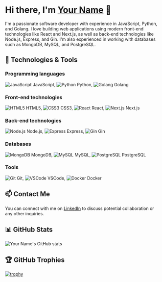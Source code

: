 # Hi there, I'm [Your Name](https://github.com/Retrospective53) 👋

I'm a passionate software developer with experience in JavaScript, Python, and Golang. I love building web applications using modern front-end technologies like React and Next.js, as well as back-end technologies like Node.js, Express, and Gin. I'm also experienced in working with databases such as MongoDB, MySQL, and PostgreSQL. 

## 🔧 Technologies & Tools

### Programming languages
<img src="https://img.icons8.com/color/48/000000/javascript.png" alt="JavaScript" title="JavaScript"> JavaScript, 
<img src="https://img.icons8.com/color/48/000000/python.png" alt="Python" title="Python"> Python, 
<img src="https://img.icons8.com/color/48/000000/golang.png" alt="Golang" title="Golang"> Golang

### Front-end technologies
<img src="https://img.icons8.com/color/48/000000/html-5.png" alt="HTML5" title="HTML5"> HTML5, 
<img src="https://img.icons8.com/color/48/000000/css3.png" alt="CSS3" title="CSS3"> CSS3, 
<img src="https://img.icons8.com/color/48/000000/react-native.png" alt="React" title="React"> React, 
<img src="https://img.icons8.com/color/48/000000/next.png" alt="Next.js" title="Next.js"> Next.js

### Back-end technologies
<img src="https://img.icons8.com/color/48/000000/nodejs.png" alt="Node.js" title="Node.js"> Node.js, 
<img src="https://img.icons8.com/color/48/000000/express.png" alt="Express" title="Express"> Express, 
<img src="https://img.icons8.com/color/48/000000/gin-gonic.png" alt="Gin" title="Gin"> Gin

### Databases
<img src="https://img.icons8.com/color/48/000000/mongodb.png" alt="MongoDB" title="MongoDB"> MongoDB, 
<img src="https://img.icons8.com/color/48/000000/mysql.png" alt="MySQL" title="MySQL"> MySQL, 
<img src="https://img.icons8.com/color/48/000000/postgresql.png" alt="PostgreSQL" title="PostgreSQL"> PostgreSQL

### Tools
<img src="https://img.icons8.com/color/48/000000/git.png" alt="Git" title="Git"> Git, 
<img src="https://img.icons8.com/color/48/000000/visual-studio-code.png" alt="VSCode" title="VSCode"> VSCode, 
<img src="https://img.icons8.com/color/48/000000/docker.png" alt="Docker" title="Docker"> Docker

## 📫 Contact Me

You can connect with me on [LinkedIn](https://www.linkedin.com/in/harry-pamungkas-9aa6801a5/) to discuss potential collaboration or any other inquiries.

## 📊 GitHub Stats

![Your Name's GitHub stats](https://github-readme-stats.vercel.app/api?username=Retrospective53&show_icons=true&theme=dark)

## 🏆 GitHub Trophies

[![trophy](https://github-profile-trophy.vercel.app/?username=Retrospective53&theme=gruvbox)](https://github.com/ryo-ma/github-profile-trophy)
